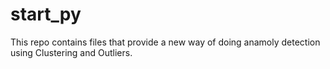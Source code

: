 # start_py
This repo contains files that provide a new way of doing anamoly detection using Clustering and Outliers.
